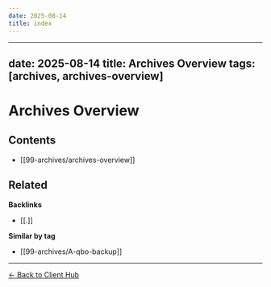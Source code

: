 ```yaml
---
date: 2025-08-14
title: index
---
```

---
date: 2025-08-14
title: Archives Overview
tags: [archives, archives-overview]
---
# Archives Overview

<!-- AUTO-TOC:START -->

## Contents
- [[99-archives/archives-overview]]

<!-- AUTO-TOC:END -->


<!-- RELATED:START -->

## Related
**Backlinks**
- [[.]]

**Similar by tag**
- [[99-archives/A-qbo-backup]]

<!-- RELATED:END -->


















---
[← Back to Client Hub](https://www.builtbyrays.com/Client-Vault/portal)